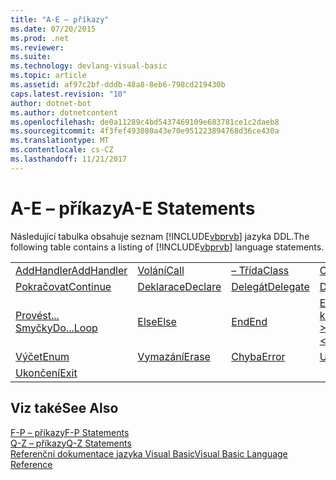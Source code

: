 ```yaml
---
title: "A-E – příkazy"
ms.date: 07/20/2015
ms.prod: .net
ms.reviewer: 
ms.suite: 
ms.technology: devlang-visual-basic
ms.topic: article
ms.assetid: af97c2bf-dddb-48a8-8eb6-798cd219430b
caps.latest.revision: "10"
author: dotnet-bot
ms.author: dotnetcontent
ms.openlocfilehash: de0a11289c4bd5437469109e683781ce1c2daeb8
ms.sourcegitcommit: 4f3fef493080a43e70e951223894768d36ce430a
ms.translationtype: MT
ms.contentlocale: cs-CZ
ms.lasthandoff: 11/21/2017
---
```

# <a name="a-e-statements"></a><span data-ttu-id="f2fbc-102">A-E – příkazy</span><span class="sxs-lookup"><span data-stu-id="f2fbc-102">A-E Statements</span></span>
<span data-ttu-id="f2fbc-103">Následující tabulka obsahuje seznam [!INCLUDE[vbprvb](~/includes/vbprvb-md.md)] jazyka DDL.</span><span class="sxs-lookup"><span data-stu-id="f2fbc-103">The following table contains a listing of [!INCLUDE[vbprvb](~/includes/vbprvb-md.md)] language statements.</span></span>  
  
|||||  
|---|---|---|---|  
|[<span data-ttu-id="f2fbc-104">AddHandler</span><span class="sxs-lookup"><span data-stu-id="f2fbc-104">AddHandler</span></span>](../../../visual-basic/language-reference/statements/addhandler-statement.md)|[<span data-ttu-id="f2fbc-105">Volání</span><span class="sxs-lookup"><span data-stu-id="f2fbc-105">Call</span></span>](../../../visual-basic/language-reference/statements/call-statement.md)|[<span data-ttu-id="f2fbc-106">– Třída</span><span class="sxs-lookup"><span data-stu-id="f2fbc-106">Class</span></span>](../../../visual-basic/language-reference/statements/class-statement.md)|[<span data-ttu-id="f2fbc-107">Const</span><span class="sxs-lookup"><span data-stu-id="f2fbc-107">Const</span></span>](../../../visual-basic/language-reference/statements/const-statement.md)|  
|[<span data-ttu-id="f2fbc-108">Pokračovat</span><span class="sxs-lookup"><span data-stu-id="f2fbc-108">Continue</span></span>](../../../visual-basic/language-reference/statements/continue-statement.md)|[<span data-ttu-id="f2fbc-109">Deklarace</span><span class="sxs-lookup"><span data-stu-id="f2fbc-109">Declare</span></span>](../../../visual-basic/language-reference/statements/declare-statement.md)|[<span data-ttu-id="f2fbc-110">Delegát</span><span class="sxs-lookup"><span data-stu-id="f2fbc-110">Delegate</span></span>](../../../visual-basic/language-reference/statements/delegate-statement.md)|[<span data-ttu-id="f2fbc-111">Dim</span><span class="sxs-lookup"><span data-stu-id="f2fbc-111">Dim</span></span>](../../../visual-basic/language-reference/statements/dim-statement.md)|  
|[<span data-ttu-id="f2fbc-112">Provést... Smyčky</span><span class="sxs-lookup"><span data-stu-id="f2fbc-112">Do...Loop</span></span>](../../../visual-basic/language-reference/statements/do-loop-statement.md)|[<span data-ttu-id="f2fbc-113">Else</span><span class="sxs-lookup"><span data-stu-id="f2fbc-113">Else</span></span>](../../../visual-basic/language-reference/statements/else-statement.md)|[<span data-ttu-id="f2fbc-114">End</span><span class="sxs-lookup"><span data-stu-id="f2fbc-114">End</span></span>](../../../visual-basic/language-reference/statements/end-statement.md)|[<span data-ttu-id="f2fbc-115">End \<– klíčové slovo ></span><span class="sxs-lookup"><span data-stu-id="f2fbc-115">End \<keyword></span></span>](../../../visual-basic/language-reference/statements/end-keyword-statement.md)|  
|[<span data-ttu-id="f2fbc-116">Výčet</span><span class="sxs-lookup"><span data-stu-id="f2fbc-116">Enum</span></span>](../../../visual-basic/language-reference/statements/enum-statement.md)|[<span data-ttu-id="f2fbc-117">Vymazání</span><span class="sxs-lookup"><span data-stu-id="f2fbc-117">Erase</span></span>](../../../visual-basic/language-reference/statements/erase-statement.md)|[<span data-ttu-id="f2fbc-118">Chyba</span><span class="sxs-lookup"><span data-stu-id="f2fbc-118">Error</span></span>](../../../visual-basic/language-reference/statements/error-statement.md)|[<span data-ttu-id="f2fbc-119">Události</span><span class="sxs-lookup"><span data-stu-id="f2fbc-119">Event</span></span>](../../../visual-basic/language-reference/statements/event-statement.md)|  
|[<span data-ttu-id="f2fbc-120">Ukončení</span><span class="sxs-lookup"><span data-stu-id="f2fbc-120">Exit</span></span>](../../../visual-basic/language-reference/statements/exit-statement.md)||||  
  
## <a name="see-also"></a><span data-ttu-id="f2fbc-121">Viz také</span><span class="sxs-lookup"><span data-stu-id="f2fbc-121">See Also</span></span>  
 [<span data-ttu-id="f2fbc-122">F-P – příkazy</span><span class="sxs-lookup"><span data-stu-id="f2fbc-122">F-P Statements</span></span>](../../../visual-basic/language-reference/statements/f-p-statements.md)  
 [<span data-ttu-id="f2fbc-123">Q-Z – příkazy</span><span class="sxs-lookup"><span data-stu-id="f2fbc-123">Q-Z Statements</span></span>](../../../visual-basic/language-reference/statements/q-z-statements.md)  
 [<span data-ttu-id="f2fbc-124">Referenční dokumentace jazyka Visual Basic</span><span class="sxs-lookup"><span data-stu-id="f2fbc-124">Visual Basic Language Reference</span></span>](../../../visual-basic/language-reference/index.md)
